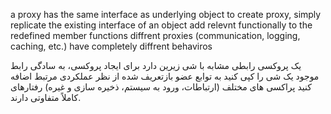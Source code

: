 a proxy has the same interface as underlying object
to create proxy, simply replicate the existing interface of an object
add relevnt functionally to the redefined member functions
diffrent proxies (communication, logging, caching, etc.) have completely diffrent behaviros


یک پروکسی رابطی مشابه با شی زیرین دارد
برای ایجاد پروکسی، به سادگی رابط موجود یک شی را کپی کنید
به توابع عضو بازتعریف شده از نظر عملکردی مرتبط اضافه کنید
پراکسی های مختلف (ارتباطات، ورود به سیستم، ذخیره سازی و غیره) رفتارهای کاملاً متفاوتی دارند.